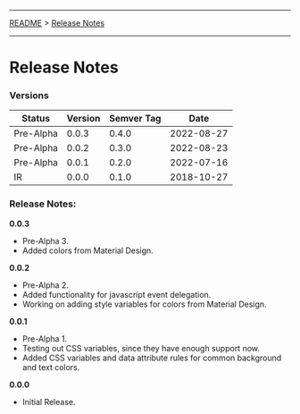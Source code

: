 ___

[README](./../README.md) > [Release Notes](./../doc/release-notes.md)
___

# Release Notes

### Versions

Status | Version | Semver Tag | Date
------ | --------| ---------- | ----
Pre-Alpha | 0.0.3 | 0.4.0 | 2022-08-27
Pre-Alpha | 0.0.2 | 0.3.0 | 2022-08-23
Pre-Alpha | 0.0.1 | 0.2.0 | 2022-07-16
IR        | 0.0.0 | 0.1.0 | 2018-10-27

### Release Notes:

**0.0.3**
- Pre-Alpha 3.
- Added colors from Material Design.

**0.0.2**
- Pre-Alpha 2.
- Added functionality for javascript event delegation.
- Working on adding style variables for colors from Material Design.

**0.0.1**
- Pre-Alpha 1.
- Testing out CSS variables, since they have enough support now.
- Added CSS variables and data attribute rules for common background and text colors.

**0.0.0**
- Initial Release.